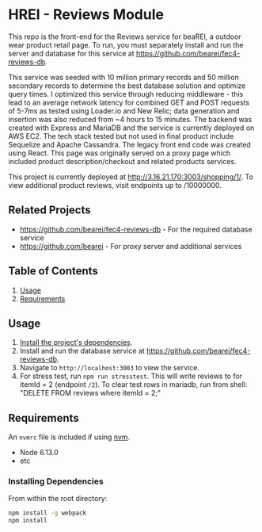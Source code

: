# HREI - Reviews Module

This repo is the front-end for the Reviews service for beaREI, a outdoor wear product retail page.  To run, you must separately install and run the server and database for this service at https://github.com/bearei/fec4-reviews-db.  

This service was seeded with 10 million primary records and 50 million secondary records to determine the best database solution and optimize query times. I optimized this service through reducing middleware - this lead to an average network latency for combined GET and POST requests of 5-7ms as tested using Loader.io and New Relic; data generation and insertion was also reduced from ~4 hours to 15 minutes. The backend was created with Express and MariaDB and the service is currently deployed on AWS EC2. The tech stack tested but not used in final product include Sequelize and Apache Cassandra. The legacy front end code was created using React. This page was originally served on a proxy page which included product description/checkout and related products services.

This project is currently deployed at http://3.16.21.170:3003/shopping/1/.  To view additional product reviews, visit endpoints up to /10000000.

## Related Projects
  - https://github.com/bearei/fec4-reviews-db - For the required database service
  - https://github.com/bearei - For proxy server and additional services

## Table of Contents

1. [Usage](#Usage)
2. [Requirements](#requirements)

## Usage

1. [Install the project's dependencies](#installing-dependencies).
2.  Install and run the database service at https://github.com/bearei/fec4-reviews-db.
3. Navigate to `http://localhost:3003` to view the service.
4. For stress test, run `npm run stresstest`.  This will write reviews to for itemId = 2 (endpoint `/2`).  To clear test rows in mariadb, run from shell: "DELETE FROM reviews where itemId = 2;"

## Requirements

An `nvmrc` file is included if using [nvm](https://github.com/creationix/nvm).

- Node 6.13.0
- etc

### Installing Dependencies

From within the root directory:

```sh
npm install -g webpack
npm install
```

